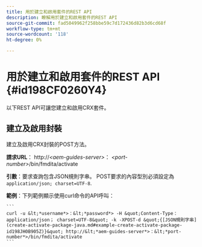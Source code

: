 ```yaml
---
title: 用於建立和啟用套件的REST API
description: 瞭解用於建立和啟用套件的REST API
source-git-commit: fad5049962f258bbe59c7d172436d82b3d6cd68f
workflow-type: tm+mt
source-wordcount: '118'
ht-degree: 0%

---
```



# 用於建立和啟用套件的REST API {#id198CF0260Y4}

以下REST API可讓您建立和啟用CRX套件。

## 建立及啟用封裝

建立及啟用CRX封裝的POST方法。

**請求URL**： http://*&lt;aem-guides-server>*： *&lt;port-number>*/bin/fmdita/activate

**引數**：要求查詢包含JSON規則字串。 POST要求的內容型別必須設定為 `application/json; charset=UTF-8`.

**範例**：下列範例顯示使用curl命令的API呼叫：

    ```
    curl -u &lt;*username*>：&lt;*password*> -H &quot;Content-Type： application/json； charset=UTF-8&quot; -k -XPOST-d &quot;{[JSON規則字串](create-activate-package-java.md#example-create-activate-package-id198JH0B905Z)}&quot; http://&lt;*aem-guides-server*>：&lt;*port-number*>/bin/fmdita/activate
    ```
